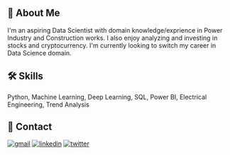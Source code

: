 
## 🚀 About Me
I'm an aspiring Data Scientist with domain knowledge/exprience in Power Industry and Construction works. I also enjoy analyzing and investing in stocks and cryptocurrency. I'm currently looking to switch my career in Data Science domain.


## 🛠 Skills
Python, Machine Learning, Deep Learning, SQL, Power BI, Electrical Engineering, Trend Analysis


## 🔗 Contact
[![gmail](https://img.shields.io/badge/Gmail-D14836?style=for-the-badge&logo=gmail&logoColor=white)](tahazafar96@gmail.com/) [![linkedin](https://img.shields.io/badge/linkedin-0A66C2?style=for-the-badge&logo=linkedin&logoColor=white)](https://www.linkedin.com/in/tahazafar96/) [![twitter](https://img.shields.io/badge/twitter-1DA1F2?style=for-the-badge&logo=twitter&logoColor=white)](https://twitter.com/tahazafar) 

